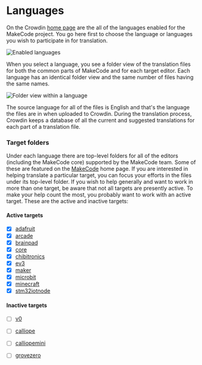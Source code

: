# Languages

On the Crowdin [home page](https://crowdin.com/project/kindscript) are the all of the languages enabled for the MakeCode project. You go here first to choose the language or languages you wish to participate in for translation.

![Enabled languages](/static/translation/languages.jpg)

When you select a language, you see a folder view of the translation files for both the common parts of MakeCode and for each target editor. Each language has an identical folder view and the same number of files having the same names.

![Folder view within a language](/static/translation/folder-view.jpg)

The source language for all of the files is English and that's the language the files are in when uploaded to Crowdin. During the translation process, Crowdin keeps a database of all the current and suggested translations for each part of a translation file.

### Target folders

Under each language there are top-level folders for all of the editors (including the MakeCode core) supported by the MakeCode team. Some of these are featured on the [MakeCode](https://www.microsoft.com/en-us/makecode) home page. If you are interested in helping translate a particular target, you can focus your efforts in the files under its top-level folder. If you wish to help generally and want to work in more than one target, be aware that not all targets are presently active. To make your help count the most, you probably want to work with an active target. These are the active and inactive targets:

#### Active targets <a name="active"></a>

- [x] [adafruit](https://crowdin.com/project/kindscript/en#/adafruit)
- [x] [arcade](https://crowdin.com/project/kindscript/en#/arcade)
- [x] [brainpad](https://crowdin.com/project/kindscript/en#/brainpad)
- [x] [core](https://crowdin.com/project/kindscript/en#/core)
- [x] [chibitronics](https://crowdin.com/project/kindscript/en#/chibitronics)
- [x] [ev3](https://crowdin.com/project/kindscript/en#/ev3)
- [x] [maker](https://crowdin.com/project/kindscript/en#/maker)
- [x] [microbit](https://crowdin.com/project/kindscript/en#/microbit)
- [x] [minecraft](https://crowdin.com/project/kindscript/en#/minecraft)
- [x] [stm32iotnode](https://crowdin.com/project/kindscript/en#/stm32iotnode)

#### Inactive targets

- [ ] [v0](https://crowdin.com/project/kindscript/en#/v0)
- [ ] [calliope](https://crowdin.com/project/kindscript/en#/calliope)
- [ ] [calliopemini](https://crowdin.com/project/kindscript/en#/calliopemini)
- [ ] [grovezero](https://crowdin.com/project/kindscript/en#/grovezero)

